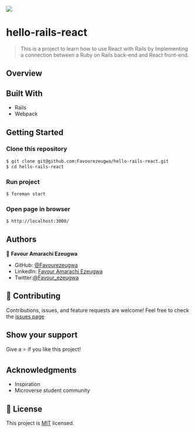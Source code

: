 ![](https://img.shields.io/badge/Microverse-blueviolet)

# hello-rails-react

> This is a project to learn how to use React with Rails by Implementing a connection between a Ruby on Rails back-end and React front-end.

## Overview

## Built With

- Rails
- Webpack

## Getting Started

### Clone this repository

```bash
$ git clone git@github.com:Favourezeugwa/hello-rails-react.git
$ cd hello-rails-react
```

### Run project

```bash
$ foreman start

```

### Open page in browser

```bash
$ http://localhost:3000/
```

## Authors

👤 **Favour Amarachi Ezeugwa**

- GitHub: [@Favourezeugwa](https://github.com/Favourezeugwa)
- LinkedIn: [Favour Amarachi Ezeugwa](https://www.linkedin.com/in/favour-amarachi-ezeugwa-a5bb31149/)
- Twitter:[@Favour_ezeugwa](https://twitter.com/Favour_ezeugwa)

## 🤝 Contributing

Contributions, issues, and feature requests are welcome!
Feel free to check the [issues page](https://github.com/Favourezeugwa/hello-rails-react/issues)

## Show your support

Give a ⭐️ if you like this project!

## Acknowledgments

- Inspiration
- Microverse student community

## 📝 License

This project is [MIT](./MIT.md) licensed.
